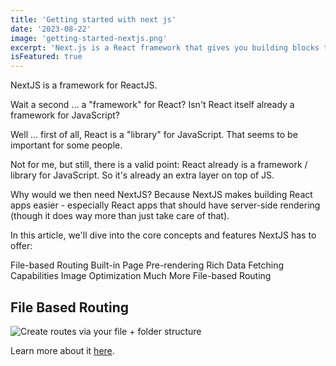 ```yaml
---
title: 'Getting started with next js'
date: '2023-08-22'
image: 'getting-started-nextjs.png'
excerpt: 'Next.js is a React framework that gives you building blocks to create web applications'
isFeatured: true
---
```



NextJS is a framework for ReactJS.

Wait a second ... a "framework" for React? Isn't React itself already a framework for JavaScript?

Well ... first of all, React is a "library" for JavaScript. That seems to be important for some people.

Not for me, but still, there is a valid point: React already is a framework / library for JavaScript. So it's already an extra layer on top of JS.

Why would we then need NextJS?
Because NextJS makes building React apps easier - especially React apps that should have server-side rendering (though it does way more than just take care of that).

In this article, we'll dive into the core concepts and features NextJS has to offer:

File-based Routing
Built-in Page Pre-rendering
Rich Data Fetching Capabilities
Image Optimization
Much More
File-based Routing


## File Based Routing

![Create routes via your file + folder structure](nextjs-file-based-routing.png)

Learn more about it [here](https://nextjs.org/docs).